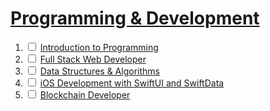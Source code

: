 # [Programming & Development](https://www.udacity.com/school/programming)
1. <input type="checkbox" name="uchk" unchecked> [Introduction to Programming](https://www.udacity.com/course/intro-to-programming-nanodegree--nd000)
2. <input type="checkbox" name="uchk" unchecked> [Full Stack Web Developer](https://www.udacity.com/course/full-stack-web-developer-nanodegree--nd0044)
3. <input type="checkbox" name="uchk" unchecked> [Data Structures & Algorithms](https://www.udacity.com/course/data-structures-and-algorithms-nanodegree--nd256)
4. <input type="checkbox" name="uchk" unchecked> [iOS Development with SwiftUI and SwiftData](https://www.udacity.com/course/ios-developer-nanodegree--nd003)
5. <input type="checkbox" name="uchk" unchecked> [Blockchain Developer](https://www.udacity.com/course/blockchain-developer--nd1310)
